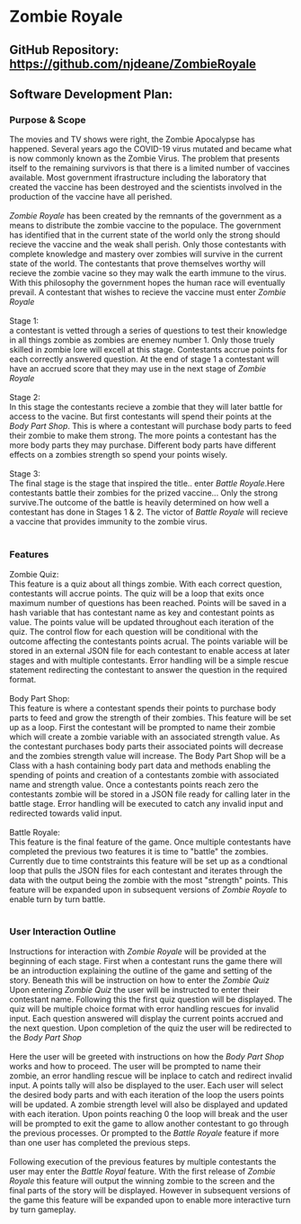 # Zombie Royale

## GitHub Repository: https://github.com/njdeane/ZombieRoyale

## Software Development Plan:
### Purpose & Scope
The movies and TV shows were right, the Zombie Apocalypse has happened. Several years ago the COVID-19 virus mutated and became what is now commonly known as the Zombie Virus. The problem that presents itself to the remaining survivors is that there is a limited number of vaccines available. Most government ifrastructure including the laboratory that created the vaccine has been destroyed and the scientists involved in the production of the vaccine have all perished. 
<br>
<br>
*Zombie Royale* has been created by the remnants of the government as a means to distribute the zombie vaccine to the populace. The government has identified that in the current state of the world only the strong should recieve the vaccine and the weak shall perish. Only those contestants with complete knowledge and mastery over zombies will survive in the current state of the world. The contestants that prove themselves worthy will recieve the zombie vacine so they may walk the earth immune to the virus. With this philosophy the government hopes the human race will eventually prevail. A contestant that wishes to recieve the vaccine must enter *Zombie Royale* 
<br>
<br>
Stage 1: 
<br>
a contestant is vetted through a series of questions to test their knowledge in all things zombie as zombies are enemey number 1. Only those truely skilled in zombie lore will excell at this stage. Contestants accrue points for each correctly answered question. At the end of stage 1 a contestant will have an accrued score that they may use in the next stage of *Zombie Royale*
<br>
<br>
Stage 2:
<br>
In this stage the contestants recieve a zombie that they will later battle for access to the vacine. But first contestants will spend their points at the *Body Part Shop*. This is where a contestant will purchase body parts to feed their zombie to make them strong. The more points a contestant has the more body parts they may purchase. Different body parts have different effects on a zombies strength so spend your points wisely.
<br>
<br>
Stage 3:
<br>
The final stage is the stage that inspired the title.. enter *Battle Royale*.Here contestants battle their zombies for the prized vaccine... Only the strong survive.The outcome of the battle is heavily determined on how well a contestant has done in Stages 1 & 2. The victor of *Battle Royale* will recieve a vaccine that provides immunity to the zombie virus. 
<br>
<br>
### Features
Zombie Quiz:
<br>
This feature is a quiz about all things zombie. With each correct question, contestants will accrue points. The quiz will be a loop that exits once maximum number of questions has been reached. Points will be saved in a hash variable that has contestant name as key and contestant points as value. The points value will be updated throughout each iteration of the quiz. The control flow for each question will be conditional with the outcome affecting the contestants points acrual. The points variable will be stored in an external JSON file for each contestant to enable access at later stages and with multiple contestants. Error handling will be a simple rescue statement redirecting the contestant to answer the question in the required format. 
<br>
<br>
Body Part Shop:
<br>
This feature is where a contestant spends their points to purchase body parts to feed and grow the strength of their zombies. This feature will be set up as a loop. First the contestant will be prompted to name their zombie which will create a zombie variable with an associated strength value. As the contestant purchases body parts their associated points will decrease and the zombies strength value will increase. The Body Part Shop will be a Class with a hash containing body part data and methods enabling the spending of points and creation of a contestants zombie with associated name and strength value. Once a contestants points reach zero the contestants zombie will be stored in a JSON file ready for calling later in the battle stage. Error handling will be executed to catch any invalid input and redirected towards valid input.
<br>
<br>
Battle Royale:
<br>
This feature is the final feature of the game. Once multiple contestants have completed the previous two features it is time to "battle" the zombies. Currently due to time contstraints this feature will be set up as a condtional loop that pulls the JSON files for each contestant and iterates through the data with the output being the zombie with the most "strength" points. This feature will be expanded upon in subsequent versions of *Zombie Royale* to enable turn by turn battle.
<br>
<br>
### User Interaction Outline
Instructions for interaction with *Zombie Royale* will be provided at the beginning of each stage. First when a contestant runs the game there will be an introduction explaining the outline of the game and setting of the story. Beneath this will be instruction on how to enter the *Zombie Quiz* <br>
Upon entering *Zombie Quiz* the user will be instructed to enter their contestant name. Following this the first quiz question will be displayed. The quiz will be multiple choice format with error handling rescues for invalid input. Each question answered will display the current points accrued and the next question. Upon completion of the quiz the user will be redirected to the *Body Part Shop* 
<br>
<br>
Here the user will be greeted with instructions on how the *Body Part Shop* works and how to proceed. The user will be prompted to name their zombie, an error handling rescue will be inplace to catch and redirect invalid input. A points tally will also be displayed to the user. Each user will select the desired body parts and with each iteration of the loop the users points will be updated. A zombie strength level will also be displayed and updated with each iteration. Upon points reaching 0 the loop will break and the user will be prompted to exit the game to allow another contestant to go through the previous processes. Or prompted to the *Battle Royale* feature if more than one user has completed the previous steps. 
<br>
<br>
Following execution of the previous features by multiple contestants the user may enter the *Battle Royal* feature. With the first release of *Zombie Royale* this feature will output the winning zombie to the screen and the final parts of the story will be displayed. However in subsequent versions of the game this feature will be expanded upon to enable more interactive turn by turn gameplay.


